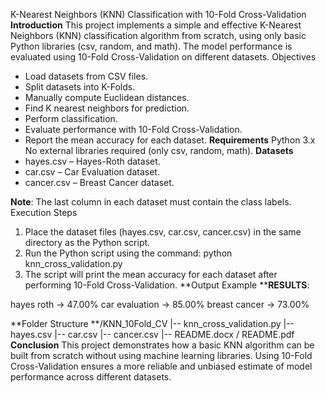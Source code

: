 K-Nearest Neighbors (KNN) Classification with 10-Fold Cross-Validation
**Introduction**
This project implements a simple and effective K-Nearest Neighbors (KNN) classification algorithm from scratch, using only basic Python libraries (csv, random, and math). The model performance is evaluated using 10-Fold Cross-Validation on different datasets.
Objectives
- Load datasets from CSV files.
- Split datasets into K-Folds.
- Manually compute Euclidean distances.
- Find K nearest neighbors for prediction.
- Perform classification.
- Evaluate performance with 10-Fold Cross-Validation.
- Report the mean accuracy for each dataset.
**Requirements**
Python 3.x
No external libraries required (only csv, random, math).
**Datasets**
- hayes.csv – Hayes-Roth dataset.
- car.csv – Car Evaluation dataset.
- cancer.csv – Breast Cancer dataset.

**Note**: The last column in each dataset must contain the class labels.
Execution Steps
1. Place the dataset files (hayes.csv, car.csv, cancer.csv) in the same directory as the Python script.
2. Run the Python script using the command:
   python knn_cross_validation.py
3. The script will print the mean accuracy for each dataset after performing 10-Fold Cross-Validation.
**Output Example
****RESULTS**:

hayes roth          -> 47.00%
car evaluation      -> 85.00%
breast cancer       -> 73.00%

**Folder Structure
**/KNN_10Fold_CV
    |-- knn_cross_validation.py
    |-- hayes.csv
    |-- car.csv
    |-- cancer.csv
    |-- README.docx / README.pdf
**Conclusion**
This project demonstrates how a basic KNN algorithm can be built from scratch without using machine learning libraries. Using 10-Fold Cross-Validation ensures a more reliable and unbiased estimate of model performance across different datasets.

